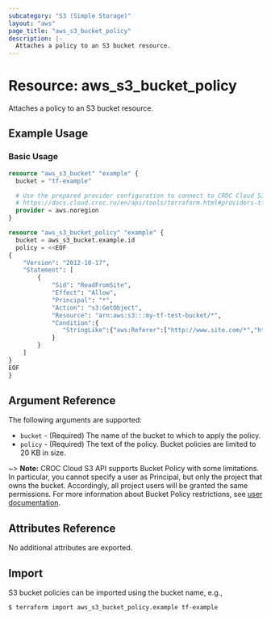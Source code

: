 ```yaml
---
subcategory: "S3 (Simple Storage)"
layout: "aws"
page_title: "aws_s3_bucket_policy"
description: |-
  Attaches a policy to an S3 bucket resource.
---
```


[policy-restrictions]: https://docs.cloud.croc.ru/en/api/s3/features.html#bucket-policy

# Resource: aws_s3_bucket_policy

Attaches a policy to an S3 bucket resource.

## Example Usage

### Basic Usage

```terraform
resource "aws_s3_bucket" "example" {
  bucket = "tf-example"

  # Use the prepared provider configuration to connect to CROC Cloud S3
  # https://docs.cloud.croc.ru/en/api/tools/terraform.html#providers-tf
  provider = aws.noregion
}

resource "aws_s3_bucket_policy" "example" {
  bucket = aws_s3_bucket.example.id
  policy = <<EOF
{
    "Version": "2012-10-17",
    "Statement": [
        {
            "Sid": "ReadFromSite",
            "Effect": "Allow",
            "Principal": "*",
            "Action": "s3:GetObject",
            "Resource": "arn:aws:s3:::my-tf-test-bucket/*",
            "Condition":{
               "StringLike":{"aws:Referer":["http://www.site.com/*","http://site.com/*"]}
            }
        }
    ]
}
EOF
}
```

## Argument Reference

The following arguments are supported:

* `bucket` - (Required) The name of the bucket to which to apply the policy.
* `policy` - (Required) The text of the policy. Bucket policies are limited to 20 KB in size.

~> **Note:** CROC Cloud S3 API supports Bucket Policy with some limitations.
In particular, you cannot specify a user as Principal, but only the project that owns the bucket.
Accordingly, all project users will be granted the same permissions.
For more information about Bucket Policy restrictions, see [user documentation][policy-restrictions].

## Attributes Reference

No additional attributes are exported.

## Import

S3 bucket policies can be imported using the bucket name, e.g.,

```
$ terraform import aws_s3_bucket_policy.example tf-example
```
